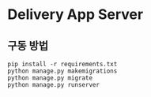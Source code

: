 # Delivery App Server

## 구동 방법

```shell
pip install -r requirements.txt
python manage.py makemigrations
python manage.py migrate
python manage.py runserver
```